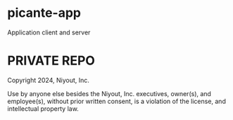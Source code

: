# picante-app
Application client and server

# PRIVATE REPO
Copyright 2024, Niyout, Inc.

Use by anyone else besides the Niyout, Inc. executives, owner(s), and employee(s), without prior written consent, is a violation of the license, and intellectual property law.